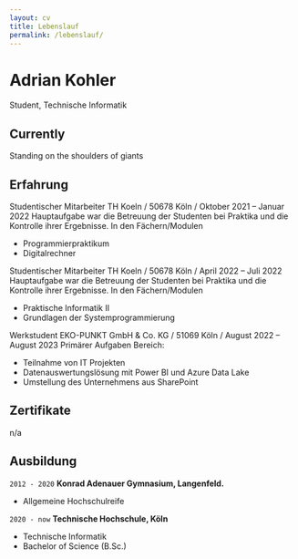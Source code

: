 ```yaml
---
layout: cv
title: Lebenslauf
permalink: /lebenslauf/
---
```

# Adrian Kohler
Student, Technische Informatik

## Currently

Standing on the shoulders of giants

## Erfahrung

Studentischer Mitarbeiter
TH Koeln / 50678 Köln / Oktober 2021 – Januar 2022
Hauptaufgabe war die Betreuung der Studenten bei Praktika und die Kontrolle ihrer Ergebnisse.
In den Fächern/Modulen
-	Programmierpraktikum
-	Digitalrechner

Studentischer Mitarbeiter
TH Koeln / 50678 Köln / April 2022 – Juli 2022
Hauptaufgabe war die Betreuung der Studenten bei Praktika und die Kontrolle ihrer Ergebnisse.
In den Fächern/Modulen
-	Praktische Informatik II
-	Grundlagen der Systemprogrammierung

Werkstudent
EKO-PUNKT GmbH & Co. KG / 51069 Köln / August 2022 – August 2023
Primärer Aufgaben Bereich:
-	Teilnahme von IT Projekten
-	Datenauswertungslösung mit Power BI und Azure Data Lake
-	Umstellung des Unternehmens aus SharePoint

## Zertifikate
n/a

## Ausbildung

`2012 - 2020`
__Konrad Adenauer Gymnasium, Langenfeld.__
- Allgemeine Hochschulreife

`2020 - now`
__Technische Hochschule, Köln__
- Technische Informatik
- Bachelor of Science (B.Sc.)